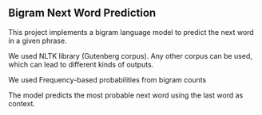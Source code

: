 <h2>Bigram Next Word Prediction</h2>

This project implements a bigram language model to predict the next word in a given phrase.

We used NLTK library (Gutenberg corpus). Any other corpus can be used, which can lead to different kinds of outputs.

We used Frequency-based probabilities from bigram counts

The model predicts the most probable next word using the last word as context.
